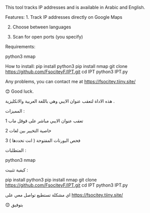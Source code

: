 This tool tracks IP addresses and is available in Arabic and English. 

Features: 1. Track IP addresses directly on Google Maps

 2. Choose between languages 

3. Scan for open ports (you specify) 

Requirements:

 python3 
nmap 

How to install: 
pip install python3 
pip install nmap 
git clone https://github.com/FsociteyF/IPT.git 
cd IPT
 python3 IPT.py 


Any problems, you can contact me at https://fsocitey.tiiny.site/


 😊 Good luck.


هذه الاداة لتعقب عنوان الايبي وهي باللغة العربية والانكليزية . 

المميزات : 

1 تعقب عنوان الايبي مباشر على قوقل ماب

2 خاصية التخيير بين لغات 

3 فحص البورتات المفتوحة ( انت تحددها ) 

المتطلبات : 

python3 
nmap 

كيفية تثبيت : 

pip install python3
pip install nmap 
git clone https://github.com/FsociteyF/IPT.git 
cd IPT 
python3 IPT.py 

اي مشكلة تستطيع تواصل معي على https://fsocitey.tiiny.site/

😊 بتوفيق 
